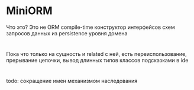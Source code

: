 # MiniORM
Что это? Это не ORM
compile-time конструктор интерфейсов схем запросов данных из persistence уровня домена 
#
Пока что только на сущность и related с ней, есть переиспользование, прерывание цепочки, вывод длинных типов классов подсказками в ide
#
todo: сокращение имен механизмом наследования
